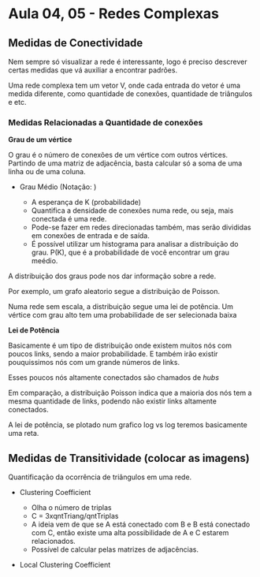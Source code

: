 # Aula 04, 05 - Redes Complexas

## Medidas de Conectividade

Nem sempre só visualizar a rede é interessante, logo é preciso descrever certas medidas que vá auxiliar a encontrar padrões.

Uma rede complexa tem um vetor V, onde cada entrada do vetor é uma medida diferente, como quantidade de conexões, quantidade de triângulos e etc.

### Medidas Relacionadas a Quantidade de conexões

**Grau de um vértice**

O grau é o número de conexões de um vértice com outros vértices. Partindo de uma matriz de adjacência, basta calcular só a soma de uma linha ou de uma coluna.

* Grau Médio (Notação: <k>)
    * A esperança de K (probabilidade)
    * Quantifica a densidade de conexões numa rede, ou seja, mais conectada é uma rede.
    * Pode-se fazer em redes direcionadas também, mas serão divididas em conexões de entrada e de saída. 
    * É possível utilizar um histograma para analisar a distribuição do grau. P(K), que é a probabilidade de você encontrar um grau meédio.

A distribuição dos graus pode nos dar informação sobre a rede.

Por exemplo, um grafo aleatorio segue a distribuição de Poisson.

Numa rede sem escala, a distribuição segue uma lei de potência. Um vértice com grau alto tem uma probabilidade de ser selecionada baixa 

**Lei de Potência**

Basicamente é um tipo de distribuição onde existem muitos nós com poucos links, sendo a maior probabilidade. E também irão existir pouquissimos nós com um grande números de links.

Esses poucos nós altamente conectados são chamados de *hubs*

Em comparação, a distribuição Poisson indica que a maioria dos nós tem a mesma quantidade de links, podendo não existir links altamente conectados.

A lei de potência, se plotado num grafico log vs log teremos basicamente uma reta.  

## Medidas de Transitividade (colocar as imagens)

Quantificação da ocorrência de triângulos em uma rede.

* Clustering Coefficient
    * Olha o número de triplas
    * C = 3xqntTriang/qntTriplas
    * A ideia vem de que se A está conectado com B e B está conectado com C, então existe uma alta possibilidade de A e C estarem relacionados.
    * Possível de calcular pelas matrizes de adjacências.

* Local Clustering Coefficient





